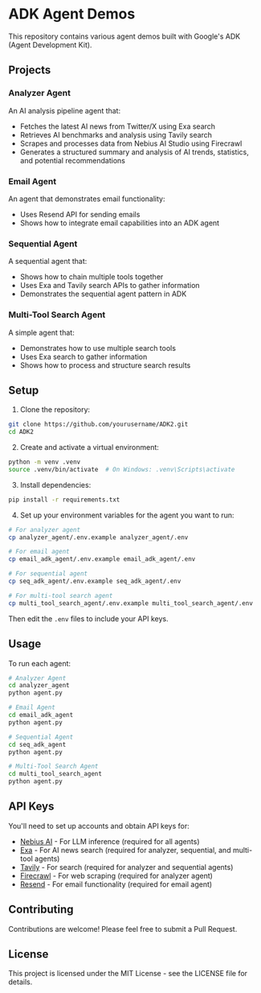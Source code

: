# ADK Agent Demos

This repository contains various agent demos built with Google's ADK (Agent Development Kit).

## Projects

### Analyzer Agent

An AI analysis pipeline agent that:
- Fetches the latest AI news from Twitter/X using Exa search
- Retrieves AI benchmarks and analysis using Tavily search
- Scrapes and processes data from Nebius AI Studio using Firecrawl
- Generates a structured summary and analysis of AI trends, statistics, and potential recommendations

### Email Agent

An agent that demonstrates email functionality:
- Uses Resend API for sending emails
- Shows how to integrate email capabilities into an ADK agent

### Sequential Agent

A sequential agent that:
- Shows how to chain multiple tools together
- Uses Exa and Tavily search APIs to gather information
- Demonstrates the sequential agent pattern in ADK

### Multi-Tool Search Agent

A simple agent that:
- Demonstrates how to use multiple search tools
- Uses Exa search to gather information
- Shows how to process and structure search results

## Setup

1. Clone the repository:
```bash
git clone https://github.com/yourusername/ADK2.git
cd ADK2
```

2. Create and activate a virtual environment:
```bash
python -m venv .venv
source .venv/bin/activate  # On Windows: .venv\Scripts\activate
```

3. Install dependencies:
```bash
pip install -r requirements.txt
```

4. Set up your environment variables for the agent you want to run:
```bash
# For analyzer agent
cp analyzer_agent/.env.example analyzer_agent/.env

# For email agent
cp email_adk_agent/.env.example email_adk_agent/.env

# For sequential agent
cp seq_adk_agent/.env.example seq_adk_agent/.env

# For multi-tool search agent
cp multi_tool_search_agent/.env.example multi_tool_search_agent/.env
```
Then edit the `.env` files to include your API keys.

## Usage

To run each agent:

```bash
# Analyzer Agent
cd analyzer_agent
python agent.py

# Email Agent
cd email_adk_agent
python agent.py

# Sequential Agent
cd seq_adk_agent
python agent.py

# Multi-Tool Search Agent
cd multi_tool_search_agent
python agent.py
```

## API Keys

You'll need to set up accounts and obtain API keys for:
- [Nebius AI](https://studio.nebius.ai/) - For LLM inference (required for all agents)
- [Exa](https://exa.ai/) - For AI news search (required for analyzer, sequential, and multi-tool agents)
- [Tavily](https://tavily.ai/) - For search (required for analyzer and sequential agents)
- [Firecrawl](https://firecrawl.dev/) - For web scraping (required for analyzer agent)
- [Resend](https://resend.com/) - For email functionality (required for email agent)

## Contributing

Contributions are welcome! Please feel free to submit a Pull Request.

## License

This project is licensed under the MIT License - see the LICENSE file for details. 
